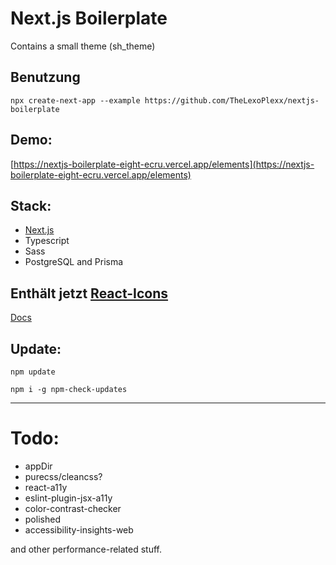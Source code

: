 # Next.js Boilerplate

Contains a small theme (sh_theme)

## Benutzung
`npx create-next-app --example https://github.com/TheLexoPlexx/nextjs-boilerplate`

## Demo:
[https://nextjs-boilerplate-eight-ecru.vercel.app/elements](https://nextjs-boilerplate-eight-ecru.vercel.app/elements)

## Stack:
* [Next.js](https://nextjs.org/docs)
* Typescript
* Sass
* PostgreSQL and Prisma

## Enthält jetzt [React-Icons](https://www.npmjs.com/package/react-icons)
[Docs](https://react-icons.github.io/react-icons/)

## Update:
`npm update`

`npm i -g npm-check-updates`

----

# Todo:
* appDir
* purecss/cleancss?
* react-a11y
* eslint-plugin-jsx-a11y
* color-contrast-checker
* polished
* accessibility-insights-web

and other performance-related stuff.